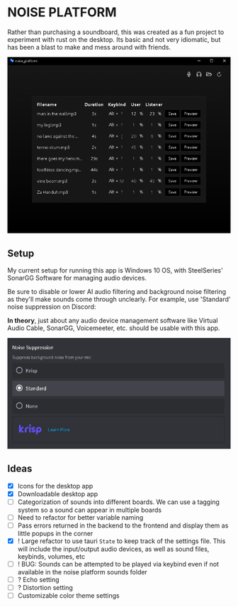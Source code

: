 # NOISE PLATFORM

Rather than purchasing a soundboard, this was created as a fun project to experiment with rust on the desktop. Its basic and not very idiomatic, but has been a blast to make and mess around with friends.

![alt text](screenshots/noise_platform.png)

## Setup

My current setup for running this app is Windows 10 OS, with SteelSeries' SonarGG Software for managing audio devices.

Be sure to disable or lower AI audio filtering and background noise filtering as they'll make sounds come through unclearly. For example, use 'Standard' noise suppression on Discord:

**In theory**, just about any audio device management software like Virtual Audio Cable, SonarGG, Voicemeeter, etc. should be usable with this app.

![alt text](screenshots/discord-noise-suppression.png)

## Ideas

- [x] Icons for the desktop app
- [x] Downloadable desktop app
- [ ] Categorization of sounds into different boards. We can use a tagging system so a sound can appear in multiple boards
- [ ] Need to refactor for better variable naming
- [ ] Pass errors returned in the backend to the frontend and display them as little popups in the corner
- [x] ! Large refactor to use tauri `State` to keep track of the settings file. This will include the input/output audio devices, as well as sound files, keybinds, volumes, etc
- [ ] ! BUG: Sounds can be attempted to be played via keybind even if not available in the noise platform sounds folder
- [ ] ? Echo setting
- [ ] ? Distortion setting
- [ ] Customizable color theme settings
